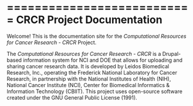 ===========================
CRCR Project Documentation
===========================

Welcome! This is the documentation site for the _Computational Resources for Cancer Research - CRCR_  Project.

The _Computational Resources for Cancer Research - CRCR_ is a Drupal-based information system for NCI and DOE that allows for uploading and sharing cancer research data. It is developed by Leidos Biomedical Research, Inc., operating the Frederick National Laboratory for Cancer Research, in partnership with the National Institutes of Health (NIH), National Cancer Institute (NCI), Center for Biomedical Informatics & Information Technology (CBIIT). This project uses open-source software created under the GNU General Public License (1991).

